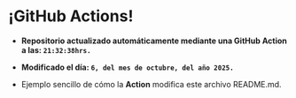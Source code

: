 # ¡GitHub Actions!
* **Repositorio actualizado automáticamente mediante una GitHub Action a las: `21:32:38hrs.`**
* **Modificado el día: `6, del mes de octubre, del año 2025.`**

* Ejemplo sencillo de cómo la **Action** modifica este archivo README.md.
